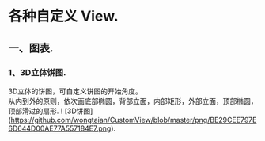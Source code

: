 # 各种自定义 View. 
## 一、图表. 
### 1、3D立体饼图. 
  3D立体的饼图，可自定义饼图的开始角度。  
  从内到外的原则，依次画底部椭圆，背部立面，内部矩形，外部立面，顶部椭圆，顶部滑过的扇形.
  ! [3D饼图] (https://github.com/wongtaian/CustomView/blob/master/png/BE29CEE797E6D644D00AE77A557184E7.png).

